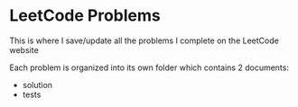 # LeetCode Problems
This is where I save/update all the problems I complete on the LeetCode website

Each problem is organized into its own folder which contains 2 documents:
- solution
- tests

